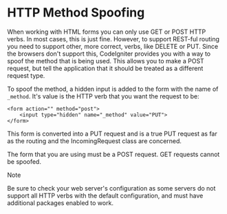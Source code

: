 # HTTP Method Spoofing

When working with HTML forms you can only use GET or POST HTTP verbs. In
most cases, this is just fine. However, to support REST-ful routing you
need to support other, more correct, verbs, like DELETE or PUT. Since
the browsers don't support this, CodeIgniter provides you with a way to
spoof the method that is being used. This allows you to make a POST
request, but tell the application that it should be treated as a
different request type.

To spoof the method, a hidden input is added to the form with the name
of `_method`. It's value is the HTTP verb that you want the request to
be:

    <form action="" method="post">
        <input type="hidden" name="_method" value="PUT">
    </form>

This form is converted into a PUT request and is a true PUT request as
far as the routing and the IncomingRequest class are concerned.

The form that you are using must be a POST request. GET requests cannot
be spoofed.

> [!NOTE]
> Be sure to check your web server's configuration as some servers do
> not support all HTTP verbs with the default configuration, and must
> have additional packages enabled to work.
